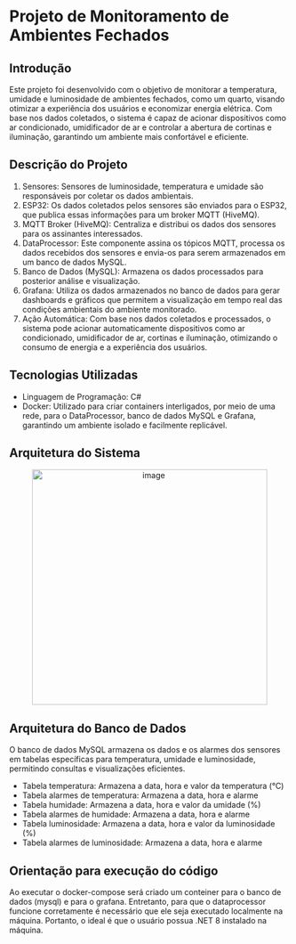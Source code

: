 # Projeto de Monitoramento de Ambientes Fechados
## Introdução
Este projeto foi desenvolvido com o objetivo de monitorar a temperatura, umidade e luminosidade de ambientes fechados, como um quarto, visando otimizar a experiência dos usuários e economizar energia elétrica. Com base nos dados coletados, o sistema é capaz de acionar dispositivos como ar condicionado, umidificador de ar e controlar a abertura de cortinas e iluminação, garantindo um ambiente mais confortável e eficiente.

## Descrição do Projeto
1. Sensores: Sensores de luminosidade, temperatura e umidade são responsáveis por coletar os dados ambientais.
2. ESP32: Os dados coletados pelos sensores são enviados para o ESP32, que publica essas informações para um broker MQTT (HiveMQ).
3. MQTT Broker (HiveMQ): Centraliza e distribui os dados dos sensores para os assinantes interessados.
4. DataProcessor: Este componente assina os tópicos MQTT, processa os dados recebidos dos sensores e envia-os para serem armazenados em um banco de dados MySQL.
5. Banco de Dados (MySQL): Armazena os dados processados para posterior análise e visualização.
6. Grafana: Utiliza os dados armazenados no banco de dados para gerar  dashboards e gráficos que permitem a visualização em tempo real das condições ambientais do ambiente monitorado.
7. Ação Automática: Com base nos dados coletados e processados, o sistema pode acionar automaticamente dispositivos como ar condicionado, umidificador de ar, cortinas e iluminação, otimizando o consumo de energia e a experiência dos usuários.

## Tecnologias Utilizadas
- Linguagem de Programação: C#
- Docker: Utilizado para criar containers interligados, por meio de uma rede, para o DataProcessor, banco de dados MySQL e Grafana, garantindo um ambiente isolado e facilmente replicável.

## Arquitetura do Sistema
<div align="center">
<img width="423" alt="image" src="https://github.com/user-attachments/assets/28cf5534-54f2-4af8-9e2d-2123dd1ce063">
</div>

## Arquitetura do Banco de Dados
O banco de dados MySQL armazena os dados e os alarmes dos sensores em tabelas específicas para temperatura, umidade e luminosidade, permitindo consultas e visualizações eficientes.
- Tabela temperatura: Armazena a data, hora e valor da temperatura (°C)
- Tabela alarmes de temperatura: Armazena a data, hora e alarme
- Tabela humidade: Armazena a data, hora e valor da umidade (%)
- Tabela alarmes de humidade: Armazena a data, hora e alarme
- Tabela luminosidade: Armazena a data, hora e valor da luminosidade (%) 
- Tabela alarmes de luminosidade: Armazena a data, hora e alarme

## Orientação para execução do código
Ao executar o docker-compose será criado um conteiner para o banco de dados (mysql) e para o grafana. Entretanto, para que o dataprocessor funcione corretamente é necessário que ele seja executado localmente na máquina. Portanto, o ideal é que o usuário possua .NET 8 instalado na máquina. 
